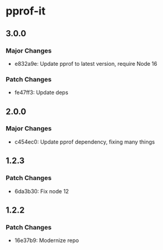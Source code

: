# pprof-it

## 3.0.0

### Major Changes

- e832a9e: Update pprof to latest version, require Node 16

### Patch Changes

- fe47ff3: Update deps

## 2.0.0

### Major Changes

- c454ec0: Update pprof dependency, fixing many things

## 1.2.3

### Patch Changes

- 6da3b30: Fix node 12

## 1.2.2

### Patch Changes

- 16e37b9: Modernize repo

